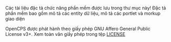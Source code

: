 ﻿Các tài liệu đặc tả chức năng phần mềm được lưu trong thư mục này!
Đặc tả phần mềm bao gồm mô tả các entity dữ liệu, mô tả các portlet và morkup giao diện
 
OpenCPS được phát hành theo giấy phép GNU Affero General Public License v3+. Xem toàn văn giấy phép trong tệp [LICENSE](https://github.com/VietOpenCPS/opencps/blob/develop/LICENSE)
